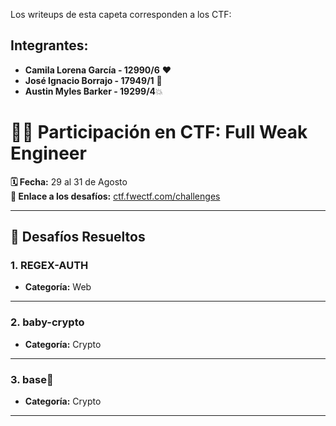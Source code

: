 

Los writeups de esta capeta corresponden a los CTF:

## Integrantes:
- **Camila Lorena García -  12990/6** ❤️
- **José Ignacio Borrajo -  17949/1** 💫
- **Austin Myles Barker  -  19299/4**💥

# 🕵️‍♂️ Participación en CTF: Full Weak Engineer

**🗓 Fecha:** 29 al 31 de Agosto  
**🔗 Enlace a los desafíos:** [ctf.fwectf.com/challenges](https://ctf.fwectf.com/challenges)

---

## 🔐 Desafíos Resueltos

### 1. REGEX-AUTH  
- **Categoría:** Web  
---

### 2. baby-crypto  
- **Categoría:** Crypto  
---

### 3. base🚀  
- **Categoría:** Crypto  

---

 
